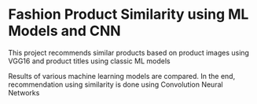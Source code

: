 # Fashion Product Similarity using ML Models and CNN

This project recommends similar products based on product images using VGG16 and product titles using classic ML models

Results of various machine learning models are compared.
In the end, recommendation using similarity is done using Convolution Neural Networks
